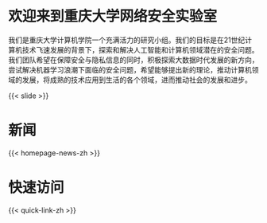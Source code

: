 # 

# 欢迎来到重庆大学网络安全实验室

我们是重庆大学计算机学院一个充满活力的研究小组。我们的目标是在21世纪计算机技术飞速发展的背景下，探索和解决人工智能和计算机领域潜在的安全问题。我们团队希望在保障安全与隐私信息的同时，积极探索大数据时代发展的新方向，尝试解决机器学习浪潮下面临的安全问题，希望能够提出新的理论，推动计算机领域的发展，将成熟的技术应用到生活的各个领域，进而推动社会的发展和进步。

{{< slide >}}



<!-- 我们位于重庆大学，这是中国重庆市沙坪坝区的一所综合性国立大学。它是旨在将中国大学转变为更好的研究机构的211项目和985项目的成员。 -->

# 新闻

{{< homepage-news-zh >}}

# 快速访问

{{< quick-link-zh >}}
